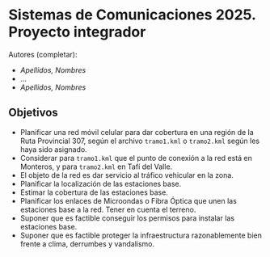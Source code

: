 
# Sistemas de Comunicaciones 2025. Proyecto integrador

Autores (completar):

- *Apellidos, Nombres*
- ...
- *Apellidos, Nombres*

## Objetivos

- Planificar una red móvil celular para dar cobertura en una región de la Ruta Provincial 307, según el archivo `tramo1.kml` o `tramo2.kml` según les haya sido asignado.
- Considerar para `tramo1.kml` que el punto de conexión a la red está en Monteros, y para `tramo2.kml` en Tafí del Valle.
- El objeto de la red es dar servicio al tráfico vehicular en la zona.
- Planificar la localización de las estaciones base.
- Estimar la cobertura de las estaciones base.
- Planificar los enlaces de Microondas o Fibra Óptica que unen las estaciones base a la red. Tener en cuenta el terreno.
- Suponer que es factible conseguir los permisos para instalar las estaciones base.
- Suponer que es factible proteger la infraestructura razonablemente bien frente a clima, derrumbes y vandalismo.
